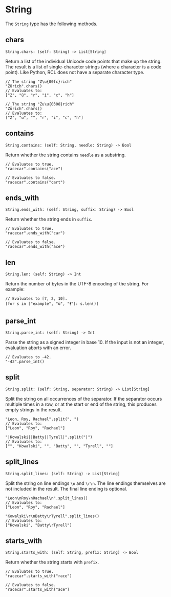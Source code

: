 # String

The `String` type has the following methods.

## chars

    String.chars: (self: String) -> List[String]

Return a list of the individual Unicode code points that make up the string. The
result is a list of single-character strings (where a character is a code point).
Like Python, <abbr>RCL</abbr> does not have a separate character type.

```rcl
// The string "Z\u{00fc}rich"
"Zürich".chars()
// Evaluates to:
["Z", "ü", "r", "i", "c", "h"]

// The string "Zu\u{0308}rich"
"Zürich".chars()
// Evaluates to:
["Z", "u", "̈", "r", "i", "c", "h"]
```

## contains

    String.contains: (self: String, needle: String) -> Bool

Return whether the string contains `needle` as a substring.

```rcl
// Evaluates to true.
"racecar".contains("ace")

// Evaluates to false.
"racecar".contains("cart")
```

## ends_with

    String.ends_with: (self: String, suffix: String) -> Bool

Return whether the string ends in `suffix`.

```rcl
// Evaluates to true.
"racecar".ends_with("car")

// Evaluates to false.
"racecar".ends_with("ace")
```

## len

    String.len: (self: String) -> Int

Return the number of bytes in the <abbr>UTF-8</abbr> encoding of the string.
For example:

```rcl
// Evaluates to [7, 2, 10].
[for s in ["example", "ü", "🕴︎︎"]: s.len()]
```

## parse_int

    String.parse_int: (self: String) -> Int

Parse the string as a signed integer in base 10. If the input is not an integer,
evaluation aborts with an error.

```rcl
// Evaluates to -42.
"-42".parse_int()
```

## split

    String.split: (self: String, separator: String) -> List[String]

Split the string on all occurrences of the separator. If the separator occurs
multiple times in a row, or at the start or end of the string, this produces
empty strings in the result.

```rcl
"Leon, Roy, Rachael".split(", ")
// Evaluates to:
["Leon", "Roy", "Rachael"]

"|Kowalski||Batty||Tyrell|".split("|")
// Evaluates to:
["", "Kowalski", "", "Batty", "", "Tyrell", ""]
```

## split_lines

    String.split_lines: (self: String) -> List[String]

Split the string on line endings `\n` and `\r\n`. The line endings themselves
are not included in the result. The final line ending is optional.

```rcl
"Leon\nRoy\nRachael\n".split_lines()
// Evaluates to:
["Leon", "Roy", "Rachael"]

"Kowalski\r\nBatty\rTyrell".split_lines()
// Evaluates to:
["Kowalski", "Batty\rTyrell"]
```

## starts_with

    String.starts_with: (self: String, prefix: String) -> Bool

Return whether the string starts with `prefix`.

```rcl
// Evaluates to true.
"racecar".starts_with("race")

// Evaluates to false.
"racecar".starts_with("ace")
```
